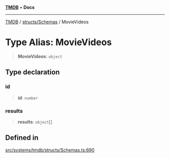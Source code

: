 [**TMDB**](../../../README.md) • **Docs**

***

[TMDB](../../../README.md) / [structs/Schemas](../README.md) / MovieVideos

# Type Alias: MovieVideos

> **MovieVideos**: `object`

## Type declaration

### id

> **id**: `number`

### results

> **results**: `object`[]

## Defined in

[src/systems/tmdb/structs/Schemas.ts:690](https://github.com/Norviah/media-hub/blob/18a8c2edf600e1d27fc5173db1855dfb068c9a34/src/systems/tmdb/structs/Schemas.ts#L690)
